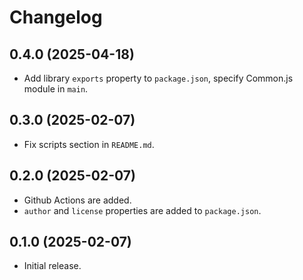 # Changelog

## 0.4.0 (2025-04-18)

- Add library `exports` property to `package.json`, specify Common.js module in `main`.

## 0.3.0 (2025-02-07)

- Fix scripts section in `README.md`.

## 0.2.0 (2025-02-07)

- Github Actions are added.
- `author` and `license` properties are added to `package.json`.

## 0.1.0 (2025-02-07)

- Initial release.
